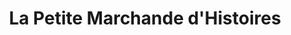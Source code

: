 ---
title: "La Petite Marchande d'Histoires"
url: /uzerche/la-petite-marchande-dhistoires/
shop: Bücher
---